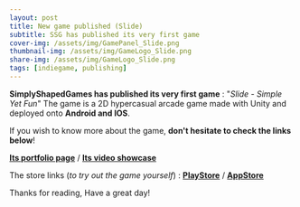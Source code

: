 ```yaml
---
layout: post
title: New game published (Slide)
subtitle: SSG has published its very first game
cover-img: /assets/img/GamePanel_Slide.png
thumbnail-img: /assets/img/GameLogo_Slide.png
share-img: /assets/img/GameLogo_Slide.png
tags: [indiegame, publishing]
---
```


**SimplyShapedGames has published its very first game** : "_Slide - Simple Yet Fun_"
The game is a 2D hypercasual arcade game made with Unity and deployed onto **Android and IOS**.

If you wish to know more about the game, **don't hesitate to check the links below**!

[**Its portfolio page**](https://stormeckhart.wixsite.com/portfolio/101)
 / 
[**Its video showcase**](https://youtu.be/82uG_a-lIes)

The store links (_to try out the game yourself_) :
[**PlayStore**](https://play.google.com/store/apps/deails?id=com.SimplyShapedGames.Slide)
 / 
[**AppStore**](https://apps.apple.com/fr/app/slide-simple-yet-fun/id1632217353)

Thanks for reading,
Have a great day!
